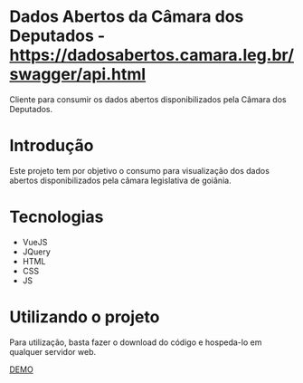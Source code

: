 # Dados Abertos da Câmara dos Deputados - https://dadosabertos.camara.leg.br/swagger/api.html
Cliente para consumir os dados abertos disponibilizados pela Câmara dos Deputados.

# Introdução

Este projeto tem por objetivo o consumo para visualização dos dados abertos disponibilizados pela câmara legislativa de goiânia.

# Tecnologias
- VueJS
- JQuery
- HTML
- CSS
- JS

# Utilizando o projeto

Para utilização, basta fazer o download do código e hospeda-lo em qualquer servidor web.

[DEMO](https://ermesoml.github.io/Dados-Abertos-C-mara-Goi-nia/)
